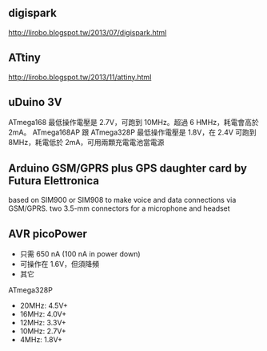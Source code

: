 ## digispark
http://lirobo.blogspot.tw/2013/07/digispark.html

## ATtiny
http://lirobo.blogspot.tw/2013/11/attiny.html

## uDuino 3V

ATmega168 最低操作電壓是 2.7V，可跑到 10MHz。超過 6 HMHz，耗電會高於 2mA。
ATmega168AP 跟 ATmega328P 最低操作電壓是 1.8V，在 2.4V 可跑到 8MHz，耗電低於 2mA，可用兩顆充電電池當電源

## Arduino GSM/GPRS plus GPS daughter card by Futura Elettronica
based on SIM900 or SIM908 to make voice and data connections via GSM/GPRS.
two 3.5-mm connectors for a microphone and headset

## AVR picoPower
* 只需 650 nA (100 nA in power down)
* 可操作在 1.6V，但須降頻
* 其它

ATmega328P
* 20MHz: 4.5V+
* 16MHz: 4.0V+
* 12MHz: 3.3V+
* 10MHz: 2.7V+
* 4MHz: 1.8V+
